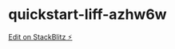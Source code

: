 # quickstart-liff-azhw6w

[Edit on StackBlitz ⚡️](https://stackblitz.com/edit/quickstart-liff-azhw6w)